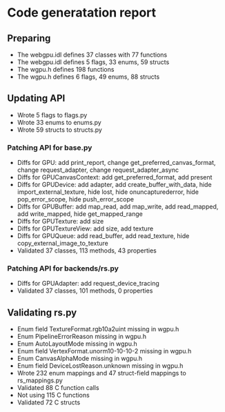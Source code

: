 # Code generatation report
## Preparing
* The webgpu.idl defines 37 classes with 77 functions
* The webgpu.idl defines 5 flags, 33 enums, 59 structs
* The wgpu.h defines 198 functions
* The wgpu.h defines 6 flags, 49 enums, 88 structs
## Updating API
* Wrote 5 flags to flags.py
* Wrote 33 enums to enums.py
* Wrote 59 structs to structs.py
### Patching API for base.py
* Diffs for GPU: add print_report, change get_preferred_canvas_format, change request_adapter, change request_adapter_async
* Diffs for GPUCanvasContext: add get_preferred_format, add present
* Diffs for GPUDevice: add adapter, add create_buffer_with_data, hide import_external_texture, hide lost, hide onuncapturederror, hide pop_error_scope, hide push_error_scope
* Diffs for GPUBuffer: add map_read, add map_write, add read_mapped, add write_mapped, hide get_mapped_range
* Diffs for GPUTexture: add size
* Diffs for GPUTextureView: add size, add texture
* Diffs for GPUQueue: add read_buffer, add read_texture, hide copy_external_image_to_texture
* Validated 37 classes, 113 methods, 43 properties
### Patching API for backends/rs.py
* Diffs for GPUAdapter: add request_device_tracing
* Validated 37 classes, 101 methods, 0 properties
## Validating rs.py
* Enum field TextureFormat.rgb10a2uint missing in wgpu.h
* Enum PipelineErrorReason missing in wgpu.h
* Enum AutoLayoutMode missing in wgpu.h
* Enum field VertexFormat.unorm10-10-10-2 missing in wgpu.h
* Enum CanvasAlphaMode missing in wgpu.h
* Enum field DeviceLostReason.unknown missing in wgpu.h
* Wrote 232 enum mappings and 47 struct-field mappings to rs_mappings.py
* Validated 88 C function calls
* Not using 115 C functions
* Validated 72 C structs
